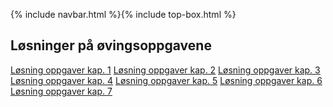 {% include navbar.html %}{% include top-box.html %}
## Løsninger på øvingsoppgavene

  <a href="https://uit-sok-1003-h23.github.io/oppgaver/1%20-%20introduksjon.html">Løsning oppgaver kap. 1</a>
  <a href="https://uit-sok-1003-h23.github.io/oppgaver/2%20-%20funksjoner.html">Løsning oppgaver kap. 2</a>
  <a href="https://uit-sok-1003-h23.github.io/oppgaver/3%20-%20matplotlib.html">Løsning oppgaver kap. 3</a>
  <a href="https://uit-sok-1003-h23.github.io/oppgaver/4%20-%20lister,%20oppslag%20og%20numpy.html">Løsning oppgaver kap. 4</a>
  <a href="https://uit-sok-1003-h23.github.io/oppgaver/5 - sympy.html">Løsning oppgaver kap. 5</a>
  <a href="https://uit-sok-1003-h23.github.io/oppgaver/6 - pandas, filtrering, logikk og betingelser.html">Løsning oppgaver kap. 6</a>
  <a href="https://uit-sok-1003-h23.github.io/oppgaver/4%20-%20lister,%20oppslag%20og%20numpy.html">Løsning oppgaver kap. 7</a>